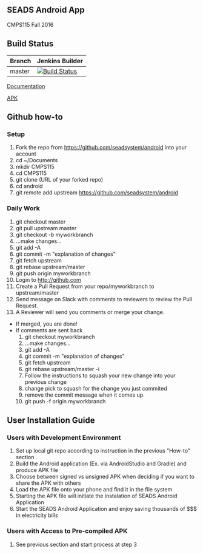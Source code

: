 ## SEADS Android App
CMPS115 Fall 2016

## Build Status
| Branch | Jenkins Builder | 
|--------|---------|
| master | [![Build Status](http://24.4.229.205:8080/buildStatus/icon?job=SEADS)](http://24.4.229.205:8080/job/SEADS/) | 

[Documentation](http://24.4.229.205:8080/job/cmps115/ws/FastAndCustomizableSms/build/docs/com/beckoningtech/fastandcustomizablesms/package-summary.html)

[APK](http://24.4.229.205:8080/job/cmps115/ws/FastAndCustomizableSms/app/build/outputs/apk/debug/app-debug.apk)


## Github how-to
### Setup
1. Fork the repo from https://github.com/seadsystem/android into your account
2. cd ~/Documents
3. mkdir CMPS115
4. cd CMPS115
5. git clone (URL of your forked repo)
6. cd android
7. git remote add upstream https://github.com/seadsystem/android

### Daily Work
1. git checkout master
2. git pull upstream master
3. git checkout -b myworkbranch
4. ...make changes...
5. git add -A
6. git commit -m "explanation of changes"
7. git fetch upstream
8. git rebase upstream/master
9. git push origin myworkbranch
10. Login to http://github.com
11. Create a Pull Request from your repo/myworkbranch to upstream/master
12. Send message on Slack with comments to reviewers to review the Pull Request.
13. A Reviewer will send you comments or merge your change.
   - If merged, you are done!
   - If comments are sent back
      1. git checkout myworkbranch
      2. ...make changes...
      3. git add -A
      4. git commit -m "explanation of changes"
      5. git fetch upstream
      6. git rebase upstream/master -i
      7. Follow the instructions to squash your new change into your previous change
      8. change pick to squash for the change you just commited
      9. remove the commit message when it comes up.
      10. git push -f origin myworkbranch

## User Installation Guide
### Users with Development Environment
1. Set up local git repo according to instruction in the previous "How-to" section
2. Build the Android application (Ex. via AndroidStudio and Gradle) and produce APK file
3. Choose between signed vs unsigned APK when deciding if you want to share the APK with others
4. Load the APK file onto your phone and find it in the file system
5. Starting the APK file will initiate the instalation of SEADS Android Application
6. Start the SEADS Android Application and enjoy saving thousands of $$$ in electricity bills

### Users with Access to Pre-compiled APK
1. See previous section and start process at step 3


